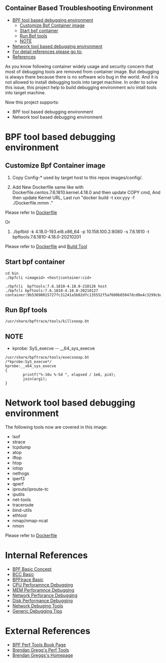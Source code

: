 Container Based Troubleshooting Environment
---

- [BPF tool based debugging environment](#bpf-tool-based-debugging-environment)
  - [Customize Bpf Container image](#customize-bpf-container-image)
  - [Start bpf container](#start-bpf-container)
  - [Run Bpf tools](#run-bpf-tools)
  - [NOTE](#note)
- [Network tool based debugging environment](#network-tool-based-debugging-environment)
- [For detail references please go to:](#for-detail-references-please-go-to)
- [References](#references)

As you know following container widely usage and security concern that most of debugging tools are removed from container image. But debugging is always there because there is no software w/o bug in the world. And it is not allowed to install debugging tools into target machine. In order to solve this issue, this project help to build debugging environment w/o intall tools into target machine.

Now this project supports:
* BPF tool based debugging environment
* Network tool based debugging environment


# BPF tool based debugging environment
## Customize Bpf Container image
1. Copy Config-* used by target host to this repos images/config/.
  
2. Add New Dockerfile same like with Dockerfile.centos.7.6.1810.kernel.4.18.0 and then update COPY cmd, And then update Kernel URL, Last run "docker build -t xxx:yyy -f ./Dockerfile.mmm ."

Please refer to [Dockerfile](images/Dockerfile.centos.7.6.1810.kernel.4.18.0)

Or 
1. ./bpfbld -k 4.18.0-193.el8.x86_64 -p 10.158.100.2:8080 -s 7.6.1810 -t bpftools:7.6.1810-4.18.0-20210201

Please refer to [Dockerfile](images/Dockerfile) and [Build Tool](bin/bpfbld)

## Start bpf container
```
cd bin
./bpfcli <imageid> <host|container:cid>

./bpfcli  bpftools:7.6.1810-4.18.0-210126 host
./bpfcli bpftools:7.6.1810-4.18.0-20210127 container:9b53698015727fc31241a5b02dfc135552f5af600b85047dcd0e4c3299cba754
```

## Run Bpf tools
```
/usr/share/bpftrace/tools/killsnoop.bt
```

## NOTE
* kprobe: SyS_execve -- __64_sys_execve
```
/usr/share/bpftrace/tools/execsnoop.bt
/*kprobe:SyS_execve*/
kprobe:__x64_sys_execve
{
        printf("%-10u %-5d ", elapsed / 1e6, pid);
        join(arg1);
}
```

# Network tool based debugging environment
The following tools now are covered in this image:
* lsof
* strace
* tcpdump
* atop
* iftop
* htop
* iotop
* nethogs
* iperf3
* qperf
* iproute/iproute-tc
* iputils
* net-tools
* traceroute
* bind-utils
* ethtool
* nmap/nmap-ncat
* nmon

Please refer to [Dockerfile](images/Dockerfile.nettools.7.6.1810)

# Internal References
*  [BPF Basic Concept](docs/concepts.md)
*  [BCC Basic](docs/bcc.md)
*  [BPFtrace Basic](docs/bpftrace.md)
*  [CPU Perforamnce Debugging](docs/cpu_debug.md)
*  [MEM Perforamnce Debugging](docs/mem_debug.md)
*  [Network Perforance Debugging](docs/network_debug.md)
*  [Disk Performance Debugging](docs/disk_debug.md)
*  [Network Debuging Tools](docs/nettools.md)
*  [Generic Debugging Tips](docs/tips.md)

# External References
* [BPF Perf Tools Book Page](https://github.com/brendangregg/bpf-perf-tools-book)
* [Brendan Gregg's Perf Tools](https://github.com/brendangregg/perf-tools)
* [Brendan Greggs's Homepage](http://www.brendangregg.com/)
